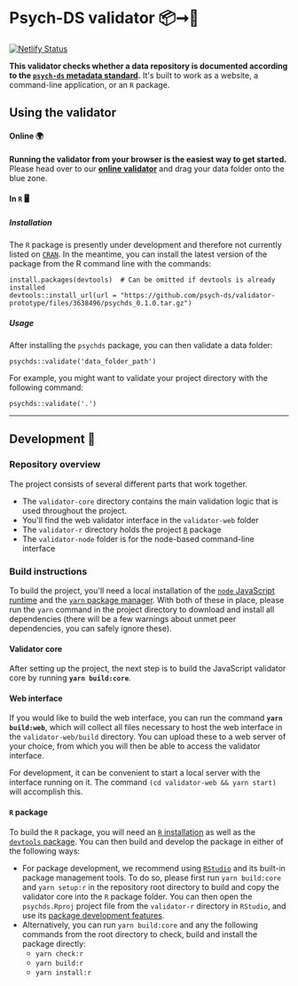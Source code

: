 # Psych-DS validator 📦➞💚

[![Netlify Status](https://api.netlify.com/api/v1/badges/333a46b0-9000-42be-ba73-ae097114b08a/deploy-status)](https://app.netlify.com/sites/psychds-validator/deploys)

**This validator checks whether a data repository is documented according to the [`psych-ds` metadata standard](https://psych-ds.github.io/).** It's built to work as a website, a command-line application, or an `R` package.

## Using the validator

#### Online 🌍

**Running the validator from your browser is the easiest way to get started.** Please head over to our [**online validator**](https://psychds-validator.netlify.com/) and drag your data folder onto the blue zone.

#### In `R` 🖥

##### Installation

The `R` package is presently under development and therefore not currently listed on [`CRAN`](https://cran.r-project.org/). In the meantime, you can install the latest version of the package from the R command line with the commands:
```
install.packages(devtools)  # Can be omitted if devtools is already installed
devtools::install_url(url = "https://github.com/psych-ds/validator-prototype/files/3638496/psychds_0.1.0.tar.gz")
```

##### Usage

After installing the `psychds` package, you can then validate a data folder:

```
psychds::validate('data_folder_path')
```

For example, you might want to validate your project directory with the following command:

```
psychds::validate('.')
```

----

## Development 🚀

### Repository overview

The project consists of several different parts that work together.

* The `validator-core` directory contains the main validation logic that is used throughout the project.
* You'll find the web validator interface in the `validator-web` folder
* The `validator-r` directory holds the project [`R`](https://r-project.org/) package
* The `validator-node` folder is for the node-based command-line interface

### Build instructions

To build the project, you'll need a local installation of the [`node` JavaScript runtime](https://nodejs.org/) and the [`yarn` package manager](https://yarnpkg.com). With both of these in place, please run the `yarn` command in the project directory to download and install all dependencies (there will be a few warnings about unmet peer dependencies, you can safely ignore these).

#### Validator core

After setting up the project, the next step is to build the JavaScript validator core by running **`yarn build:core`**.

#### Web interface

If you would like to build the web interface, you can run the command **`yarn build:web`**, which will collect all files necessary to host the web interface in the `validator-web/build` directory. You can upload these to a web server of your choice, from which you will then be able to access the validator interface.

For development, it can be convenient to start a local server with the interface running on it. The command `(cd validator-web && yarn start)` will accomplish this.

#### `R` package

To build the `R` package, you will need an [`R` installation](https://r-project.org/) as well as the [`devtools` package](https://github.com/r-lib/devtools). You can then build and develop the package in either of the following ways:

* For package development, we recommend using [`RStudio`](https://www.rstudio.com/) and its built-in package management tools. To do so, please first run `yarn build:core` and `yarn setup:r` in the repository root directory to build and copy the validator core into the `R` package folder. You can then open the `psychds.Rproj` project file from the `validator-r` directory in `RStudio`, and use its [package development features](https://support.rstudio.com/hc/en-us/sections/200130627-Package-Development).
* Alternatively, you can run `yarn build:core` and any the following commands from the root directory to check, build and install the package directly:
  * `yarn check:r`
  * `yarn build:r`
  * `yarn install:r`
